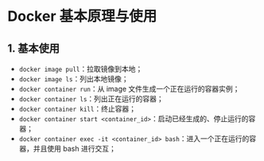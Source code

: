 # Docker 基本原理与使用

## 1. 基本使用

- `docker image pull`：拉取镜像到本地；
- `docker image ls`：列出本地镜像；
- `docker container run`：从 image 文件生成一个正在运行的容器实例；
- `docker container ls`：列出正在运行的容器；
- `docker container kill`：终止容器；
- `docker container start <container_id>`：启动已经生成的、停止运行的容器；
- `docker container exec -it <container_id> bash`：进入一个正在运行的容器，并且使用 bash 进行交互；
